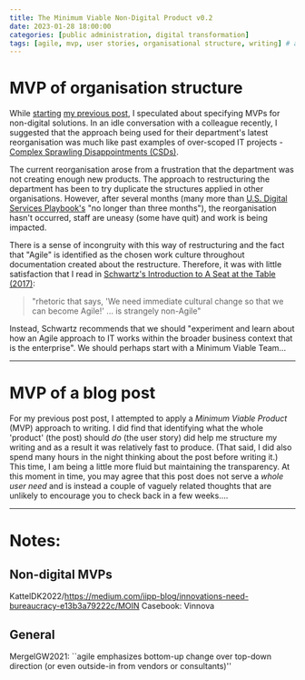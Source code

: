 ```yaml
---
title: The Minimum Viable Non-Digital Product v0.2
date: 2023-01-28 18:00:00 
categories: [public administration, digital transformation]
tags: [agile, mvp, user stories, organisational structure, writing] # always lowercase
---
```

# MVP of organisation structure
While [starting](../IIPP0011-Assignment1-v1/) [my previous post](../IIPP0011-Assignment1-v4/), I speculated about specifying MVPs for non-digital solutions. In an idle conversation with a colleague recently, I suggested that the approach being used for their department's latest reorganisation was much like past examples of over-scoped IT projects - [Complex Sprawling Disappointments (CSDs)](../IIPP0011-Assignment1-v4/). 

The current reorganisation arose from a frustration that the department was not creating enough new products. The approach to restructuring the department has been to try duplicate the structures applied in other organisations. However, after several months (many more than [U.S. Digital Services Playbook's](https://playbook.cio.gov/) "no longer than three months"), the reorganisation hasn't occurred, staff are uneasy (some have quit) and work is being impacted.

There is a sense of incongruity with this way of restructuring and the fact that "Agile" is identified as the chosen work culture throughout documentation created about the restructure. Therefore, it was with little satisfaction that I read in [Schwartz's Introduction to A Seat at the Table (2017)](https://itrevolution.com/product/a-seat-at-the-table/):

> "rhetoric that says, 'We need immediate cultural change so that we can become Agile!' ... is strangely non-Agile"

Instead, Schwartz recommends that we should "experiment and learn about how an Agile approach to IT works within the broader business context that is the enterprise". We should perhaps start with a Minimum Viable Team...
___
# MVP of a blog post

For my previous post post, I attempted to apply a _Minimum Viable Product_ (MVP) approach to writing. I did find that identifying what the whole 'product' (the post) should _do_ (the user story) did help me structure my writing and as a result it was relatively fast to produce. (That said, I did also spend many hours in the night thinking about the post before writing it.) This time, I am being a little more fluid but maintaining the transparency. At this moment in time, you may agree that this post does not serve a _whole user need_ and is instead a couple of vaguely related thoughts that are unlikely to encourage you to check back in a few weeks....
___
# Notes:

## Non-digital MVPs
KattelDK2022/https://medium.com/iipp-blog/innovations-need-bureaucracy-e13b3a79222c/MOIN Casebook: Vinnova 

## General
MergelGW2021: 
``agile emphasizes bottom-up change over top-down direction (or even
outside-in from vendors or consultants)''